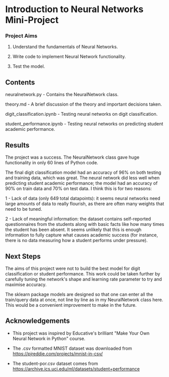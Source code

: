 # Introduction to Neural Networks Mini-Project

### Project Aims

1. Understand the fundamentals of Neural Networks.

2. Write code to implement Neural Network functionality.

3. Test the model.

## Contents

neuralnetwork.py    -    Contains the NeuralNetwork class.

theory.md    -    A brief discussion of the theory and important decisions taken.

digit_classification.ipynb    -    Testing neural networks on digit classification.

student_performance.ipynb    -    Testing neural networks on predicting student academic performance.

## Results

The project was a success. The NeuralNetwork class gave huge functionality in only 60 lines of Python code.

The final digit classification model had an accuracy of 96% on both testing and training data, which was great. The neural network did less well when predicting student academic performance; the model had an accuracy of 90% on train data and 70% on test data. I think this is for two reasons:

1 - Lack of data (only 649 total datapoints): it seems neural networks need large amounts of data to really flourish, as there are often many weights that need to be tuned.

2 - Lack of meaningful information: the dataset contains self-reported questionnaires from the students along with basic facts like how many times the student has been absent. It seems unlikely that this is enough information to fully capture what causes academic success (for instance, there is no data measuring how a student performs under pressure).

## Next Steps

The aims of this project were not to build the best model for digit classification or student performance.
This work could be taken further by carefully tuning the network's shape and learning rate parameter to try and maximise accuracy.

The sklearn package models are designed so that one can enter all the train/query data at once, not line by line as in my NeuralNetwork class here. This would be a convenient improvement to make in the future.

## Acknowledgements

- This project was inspired by Educative's brilliant "Make Your Own Neural Network in Python" course.

- The .csv formatted MNIST dataset was downloaded from https://pjreddie.com/projects/mnist-in-csv/

- The student-por.csv dataset comes from https://archive.ics.uci.edu/ml/datasets/student+performance